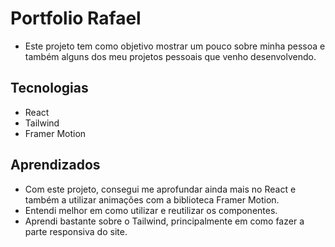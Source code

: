# Portfolio Rafael
- Este projeto tem como objetivo mostrar um pouco sobre minha pessoa e também alguns dos meu projetos pessoais que venho desenvolvendo.

## Tecnologias 
- React
- Tailwind
- Framer Motion

## Aprendizados
- Com este projeto, consegui me aprofundar ainda mais no React e também a utilizar animações com a biblioteca Framer Motion.
- Entendi melhor em como utilizar e reutilizar os componentes.
- Aprendi bastante sobre o Tailwind, principalmente em como fazer a parte responsiva do site.